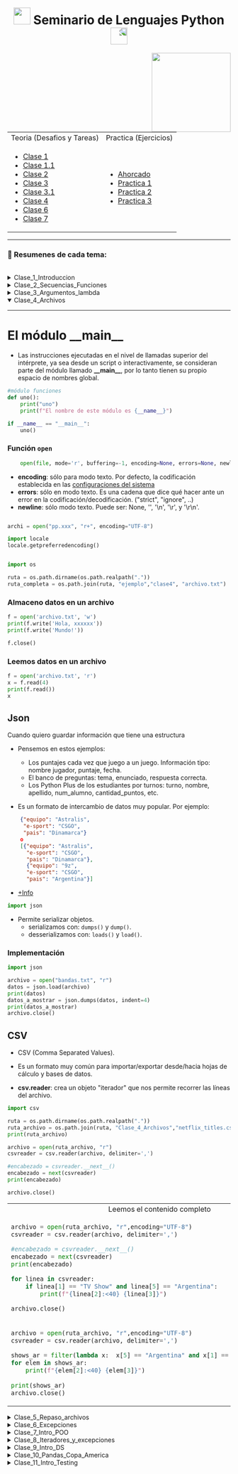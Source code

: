 <h1 align="center"><img src="https://media.giphy.com/media/iQrDORShLPiqQ/giphy.gif" height="38" /> Seminario de Lenguajes Python </a>
 <img style="transform:scaleX(-1);" src="https://media.giphy.com/media/NLu0gwvgUMdxPtAHqS/giphy.gif" height="38" /></h1>

<div align="center">
<img src="https://media.giphy.com/media/KbUEFowFNOLSAsHT7u/giphy.gif" align="right" height="178" >



<table >
<tr>
<td> Teoria (Desafios y Tareas)</td> <td> Practica (Ejercicios)</td>
</tr>
<tr>
<td>
 
- [Clase 1](/docs/Documentos/Clases/Clase1.md)
- [Clase 1.1](/docs/Documentos/Clases/Clase1_1.md)
- [Clase 2](/docs/Documentos/Clases/Clase2.md)
- [Clase 3](/docs/Documentos/Clases/Clase3.md)
- [Clase 3.1](/docs/Documentos/Clases/Clase3_1.md)
- [Clase 4](/docs/Documentos/Clases/Clase4.md)
- [Clase 6](/docs/Documentos/Clases/Clase6.md)
- [Clase 7](/docs/Documentos/Clases/Clase7.md)

</td>
<td>


- [Ahorcado](/docs/Documentos/Ahorcado.md)
- [Practica 1](/docs/Documentos/Practica1.md)
- [Practica 2](/docs/Documentos/Practica2.md)
- [Practica 3](/docs/Documentos/Practica3.md)

 
</td>
</tr>
 
</table>

</div>

---


### 📖 Resumenes de cada tema:

<br>

<details ><summary>Clase_1_Introduccion</summary> 

---

```Python
cadena = "dos"
match cadena:
    case "uno":
        print("UNO")
    case "dos" | "tres":
        print("DOS O TRES")
    case _:
        print("Ups.. ninguno de los anteriores")
```

```Python
intento = 3
nombre = "claudia"
print(f'Hola {nombre} !!! Ganaste! y necesitaste {intento} intentos!!!')
x = 4
print(f"{x:2d} {x*x:3d} {x*x*x:4d}")
```

</details>


<details><summary> Clase_2_Secuencias_Funciones </summary>

---

#### Cargar una Lista desde teclado

```Python
def Ingresar(lista_de_notas:list[int]):
    nota = int(input("Ingresá una nota (-1 para finalizar)"))
    while nota != -1:
        lista_de_notas.append(nota)
        nota = int(input("Ingresá una nota (-1 para finalizar)"))
    return lista_de_notas

lista_de_notas:list[int] = []
lista_de_notas=Ingresar(lista_de_notas)
print(lista_de_notas)

```

``Las tuplas no se pueden modificar``

#### Cargar un Diccionario desde teclado

```Python
def ingreso_notas():
""" Esta función retorna un diccionario con los nombres y notas de estudiantes """
    nombre = input("Ingresa un nombre (<FIN> para finalizar)")
    dicci = {}
    while nombre != "FIN":
        nota = int(input(f"Ingresa la nota de {nombre}"))
        dicci[nombre] = nota
        nombre = input("Ingresa un nombre (<FIN> para finalizar)")
    return dicci
notas_de_estudiantes = ingreso_notas()
notas_de_estudiantes
```

#### Los parametros pueden tener valores por defecto

```Python
def mi_musica(dicci_musica, nombre, tipo_musica="nacional"):
    if nombre in dicci_musica:
        interpretes = dicci_musica[nombre]
        for elem in interpretes[tipo_musica]:
            print(elem)
    else:
    print(f"¡Hola {nombre}! No tenés registrada música en esta colección")
mi_musica(nombre="vivi", tipo_musica="internacional", dicci_musica=dicci_musica)
```

#### Dato

```Python
def agrego(a, L=[]):
    L.append(a)
    return L
print(agrego(1))
print(agrego(2))
print(agrego(3))
```

#### Conjunto

Un conjunto es una colección de datos heterogéna, desordenada, NO indexada y sin elementos duplicados

```Python
bandas = {"AC/DC", "Metallica", "Greta Van Fleet", "Soda Stéreo", "Los Piojos"}
for elem in bandas:
    print(elem)
```

Operaciones con conjuntos
- Pensemos en las operaciones matemáticas sobre conjuntos:
    - in: retonar si un elemento pertenece o no a un conjunto.
    - |: unión entre dos conjuntos.
    - &: intersección entre dos conjuntos.
    - -: diferencia de conjuntos.


</details>


<details><summary> Clase_3_Argumentos_lambda </summary>

---

### Numero variable de parametros (Tupla)

#### `args` es una tupla que representa a los parámetros pasados.

```Python
def imprimo(*args):
    """ Esta función imprime los argumentos y sus tipos"""
    for valor in args:
        print(f"{valor} es de tipo {type(valor)}")
imprimo([1,2], "hola", 3.2) 
```

### Numero variable de parametros (Diccionario)

#### `args` es una diccionario que representa a los parámetros pasados.

```Python
def imprimo_otros_valores(**kwargs):
    """ ..... """
    for clave, valor in kwargs.items():
        print(f"{clave} es {valor}")
imprimo_otros_valores(banda1= 'Nirvana', banda2="Foo Fighters", banda3="AC/DC")
```

#### `global` y `nonlocal` permiten acceder a varables no locales a una función.

```Python
x = 0
def uno():
    x = 10
    def uno_uno():
        nonlocal x
        #global x
        x = 100
        print(f"En uno_uno: {x}")
    uno_uno()
    print(f"En uno: {x}") 
uno()
print(f"En ppal: {x}") 
```

### Atributos en Funciones

```Python
def calculo_promedio(notas):
    """ Esta función calcula el promedio de las notas recibida por parámetro.
    notas: es un diccionario de forma nombre_estudiante: nota
    """
    suma = 0
    for estu in notas:
        suma += notas[estu]
    promedio = 0 if len(notas)==0 else suma/len(notas)    
    return promedio

print(calculo_promedio.__doc__) 
print(calculo_promedio.__defaults__)
print(calculo_promedio.__name__)
```

- **funcion.\_\_doc__**: es el **docstring**.
- **funcion.\_\_name__**: es una cadena con el nombre la función.
- **funcion.\_\_defaults__**: es una tupla con los valores por defecto de los parámetros opcionales.


### Retorna una lista con las palabras en orden alfabetico 

```Python
def ordeno2(cadena:str):
    """ Implementación usando sorted"""
    lista = cadena.split()
    return sorted(lista, key=str.lower)
print(ordeno2("Hoy puede ser un gran día. "))
```

### Funciones Lambda

<h3>

```Python
 lambda parametros : expresion 
```

</h3>


### Ejemplo

```Python
def make_incrementor(n):
    return lambda x: x + n

f = make_incrementor(2)
g = make_incrementor(6)

print(f(42), g(42))
print(make_incrementor(22)(33))

# 44 48
# 55
```

### Función `map`

```Python
def doble(x):
    return 2*x
lista  = [1, 2, 3, 4, 5, 6, 7]
dobles = list(map(doble, lista))
print(dobles)
# [2, 4, 6, 8, 10, 12, 14]
```

### Función `map`

```Python
lista  = [1, 2, 3, 4, 5, 6, 7]
dobles = map(lambda x: 2*x, lista)
pares = list(filter(lambda x: x%2 == 0, lista))

print(dobles) # <map object at 0x00000144B50EDAB0>
print(pares)  # [2, 4, 6]
```

### Modulo `sys`

- Entre otras cosas, define:
    - `exit([arg])`: sale del programa actual;
    - `path`: las rutas donde buscar los módulos a cargar;
    - `platform`: contiene información sobre la plataforma.

## Tarea

- Averiguar cuándo un módulo se denomina **__main__**,

Un módulo puede definir funciones, clases y variables. Entonces, cuando el intérprete ejecuta un módulo, el variable \_\_name__ se establecerá como \_\_main__ si el módulo que se está ejecutando es el programa principa

</details>


<details open><summary> Clase_4_Archivos </summary>

---

# El módulo \_\_main__

- Las instrucciones ejecutadas en el nivel de llamadas superior del intérprete, ya sea desde un script o interactivamente, se consideran parte del módulo llamado **\_\_main__**, por lo tanto tienen su propio espacio de nombres global.

```Python
#módulo funciones
def uno():
    print("uno")
    print(f"El nombre de este módulo es {__name__}")

if __name__ == "__main__":
    uno()
```

### Función `open`

```python
	open(file, mode='r', buffering=-1, encoding=None, errors=None, newline=None, closefd=True, opener=None)
```
- **encoding**: sólo para modo texto. Por defecto, la codificación establecida en las [configuraciones del sistema](https://docs.python.org/3.8/library/codecs.html#module-codecs) 
- **errors**: sólo en modo texto. Es una cadena que dice qué hacer ante un error en la codificación/decodificación. ("strict", "ignore", ..)
- **newline**: sólo modo texto. Puede ser: None, '', '\\n', '\\r', y '\\r\\n'.

```python

archi = open("pp.xxx", "r+", encoding="UTF-8")

import locale
locale.getpreferredencoding()


import os

ruta = os.path.dirname(os.path.realpath("."))
ruta_completa = os.path.join(ruta, "ejemplo","clase4", "archivo.txt")
```

### Almaceno datos en un archivo

```Python
f = open('archivo.txt', 'w')
print(f.write('Hola, xxxxxx'))
print(f.write('Mundo!'))

f.close()
```

### Leemos datos en un archivo

```Python
f = open('archivo.txt', 'r')
x = f.read(4)
print(f.read())
x
```

## Json

Cuando quiero guardar información que tiene una estructura

- Pensemos en estos ejemplos:

	- Los puntajes cada vez que juego a un juego. Información tipo: nombre jugador,  puntaje, fecha.
	- El banco de preguntas: tema, enunciado, respuesta correcta.
	- Los Python Plus de los estudiantes por turnos: turno, nombre, apellido, num_alumno, cantidad_puntos, etc.

- Es un formato de intercambio de datos muy popular. Por ejemplo:

```json
	{"equipo": "Astralis",
	 "e-sport": "CSGO",
	 "pais": "Dinamarca"}
    o 
    [{"equipo": "Astralis",
	  "e-sport": "CSGO",
	  "pais": "Dinamarca"},
      {"equipo": "9z",
	  "e-sport": "CSGO",
	  "pais": "Argentina"}]
```
- [+Info](https://www.json.org/json-en.html)

```Python
import json
```

- Permite serializar objetos.
    - serializamos con: `dumps()` y `dump()`.
    - desserializamos con: `loads()` y `load()`.

### Implementación

```Python
import json

archivo = open("bandas.txt", "r")
datos = json.load(archivo)
print(datos)
datos_a_mostrar = json.dumps(datos, indent=4)
print(datos_a_mostrar)
archivo.close()
```

## CSV

- CSV (Comma Separated Values).
- Es un formato muy común para importar/exportar desde/hacia hojas de cálculo y bases de datos.

- **csv.reader**: crea un objeto "iterador" que nos permite recorrer las líneas del archivo.

```Python
import csv

ruta = os.path.dirname(os.path.realpath("."))
ruta_archivo = os.path.join(ruta, "Clase_4_Archivos","netflix_titles.csv")
print(ruta_archivo)

archivo = open(ruta_archivo, "r")
csvreader = csv.reader(archivo, delimiter=',')

#encabezado = csvreader.__next__()
encabezado = next(csvreader)
print(encabezado)

archivo.close()
```

<table >
<tr>
<td>  <div align="center">Leemos el contenido completo</div> </td> 
</tr>

 <tr>
<td> 

```Python
archivo = open(ruta_archivo, "r",encoding="UTF-8")
csvreader = csv.reader(archivo, delimiter=',')

#encabezado = csvreader.__next__()
encabezado = next(csvreader)
print(encabezado)

for linea in csvreader:
    if linea[1] == "TV Show" and linea[5] == "Argentina": 
        print(f"{linea[2]:<40} {linea[3]}")

archivo.close()
```


 </td> 
</tr>
 
<tr>

<td>

```Python
archivo = open(ruta_archivo, "r",encoding="UTF-8")
csvreader = csv.reader(archivo, delimiter=',')

shows_ar = filter(lambda x:  x[5] == "Argentina" and x[1] == "TV Show", csvreader)
for elem in shows_ar:
    print(f"{elem[2]:<40} {elem[3]}")
    
print(shows_ar)
archivo.close()
```

</td>

</tr>

</table>

</details>


<details><summary> Clase_5_Repaso_archivos </summary><br>
</details>


<details><summary> Clase_6_Excepciones </summary><br>
</details>


<details><summary> Clase_7_Intro_POO </summary><br>
</details>


<details><summary> Clase_8_Iteradores_y_excepciones </summary><br>
</details>


<details><summary> Clase_9_Intro_DS </summary><br>
</details>


<details><summary> Clase_10_Pandas_Copa_America </summary><br>
</details>


<details><summary> Clase_11_Intro_Testing </summary><br>
</details>


















